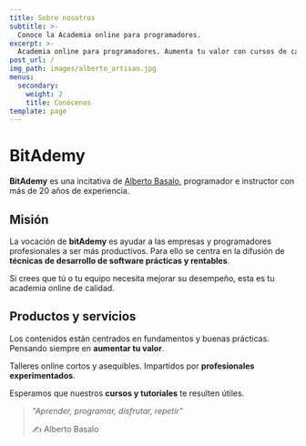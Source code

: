 ```yaml
---
title: Sobre nosotros
subtitle: >-
  Conoce la Academia online para programadores.
excerpt: >-
  Academia online para programadores. Aumenta tu valor con cursos de calidad.
post_url: /
img_path: images/alberto_artisan.jpg
menus:
  secondary:
    weight: 2
    title: Conócenos
template: page
---
```


# BitAdemy

**BitAdemy** es una incitativa de [Alberto Basalo](https://www.linkedin.com/in/albertobasalo), programador e instructor con más de 20 años de experiencia.

## Misión

La vocación de **bitAdemy** es ayudar a las empresas y programadores profesionales a ser más productivos. Para ello se centra en la difusión de **técnicas de desarrollo de software prácticas y rentables**.

Si crees que tú o tu equipo necesita mejorar su desempeño, esta es tu academia online de calidad.

## Productos y servicios

Los contenidos están centrados en fundamentos y buenas prácticas. Pensando siempre en **aumentar tu valor**.

Talleres online cortos y asequibles. Impartidos por **profesionales experimentados**.

Esperamos que nuestros **cursos y tutoriales** te resulten útiles.

> _"Aprender, programar, disfrutar, repetir"_
>
> ✍ Alberto Basalo
